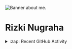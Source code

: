 ![Banner about me.](https://arturssmirnovs.github.io/github-profile-readme-generator/images/banner.png)

# Rizki Nugraha

<details>
  <summary>:zap: Recent GitHub Activity</summary>
  <!--START_SECTION:activity-->
  <!--END_SECTION:activity-->
</details>
